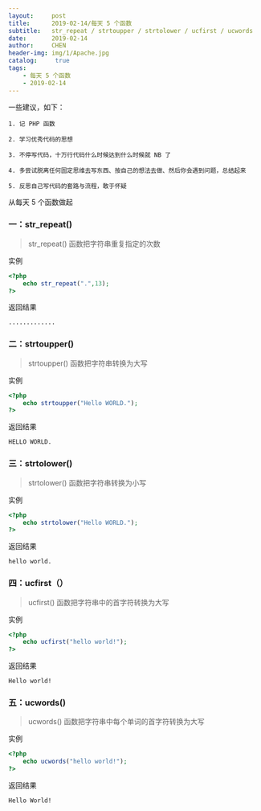 ```yaml
---
layout:     post
title:      2019-02-14/每天 5 个函数
subtitle:   str_repeat / strtoupper / strtolower / ucfirst / ucwords
date:       2019-02-14
author:     CHEN
header-img: img/1/Apache.jpg
catalog: 	 true
tags:
    - 每天 5 个函数
    - 2019-02-14
---
```

一些建议，如下：
```
1. 记 PHP 函数

2. 学习优秀代码的思想

3. 不停写代码，十万行代码什么时候达到什么时候就 NB 了

4. 多尝试脱离任何固定思维去写东西、按自己的想法去做、然后你会遇到问题，总结起来

5. 反思自己写代码的套路与流程，敢于怀疑
```
从每天 5 个函数做起

### 一：str_repeat()
> str_repeat() 函数把字符串重复指定的次数

实例
```php
<?php
    echo str_repeat(".",13);
?>
```
返回结果
```
.............
```
### 二：strtoupper()
> strtoupper() 函数把字符串转换为大写

实例
```php
<?php
    echo strtoupper("Hello WORLD.");
?>
```
返回结果
```
HELLO WORLD.
```

### 三：strtolower()
> strtolower() 函数把字符串转换为小写

实例
```php
<?php
    echo strtolower("Hello WORLD.");
?>
```
返回结果
```
hello world.
```

### 四：ucfirst（）
> ucfirst() 函数把字符串中的首字符转换为大写

实例
```php
<?php
    echo ucfirst("hello world!");
?>
```
返回结果
```
Hello world!
```
### 五：ucwords()
> ucwords() 函数把字符串中每个单词的首字符转换为大写

实例
```php
<?php
    echo ucwords("hello world!");
?>
```
返回结果
```angular2html
Hello World!
```